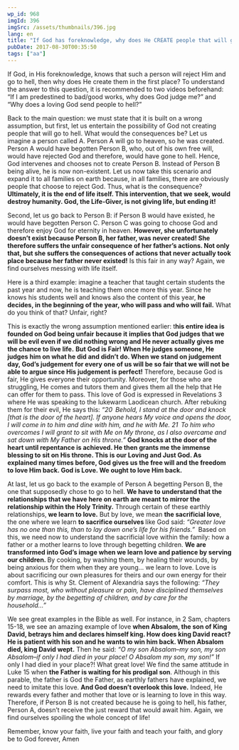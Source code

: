 ```yaml
---
wp_id: 968
imgId: 396
imgSrc: /assets/thumbnails/396.jpg
lang: en
title: "If God has foreknowledge, why does He CREATE people that will go to hell?"
pubDate: 2017-08-30T00:35:50
tags: ["aa"]
---
```

<!-- page: 6 -->

<p>If God, in His foreknowledge, knows that such a person will reject Him and go to hell, then why does He create them in the first place? To understand the answer to this question, it is recommended to two videos beforehand: “If I am predestined to bad/good works, why does God judge me?” and “Why does a loving God send people to hell?” <span data-ccp-props="{&quot;201341983&quot;:0,&quot;335559731&quot;:720,&quot;335559739&quot;:200,&quot;335559740&quot;:276}"> </span></p>
<p>Back to the main question: we must state that it is built on a wrong assumption, but first, let us entertain the possibility of God not creating people that will go to hell. What would the consequences be? Let us imagine a person called A. Person A will go to heaven, so he was created. Person A would have begotten Person B, who, out of his own free will, would have rejected God and therefore, would have gone to hell. Hence, God intervenes and chooses not to create Person B. Instead of Person B being alive, he is now non-existent. Let us now take this scenario and expand it to all families on earth because, in all families, there are obviously people that choose to reject God. Thus, what is the consequence? <b>Ultimately, it is the end of life itself. This intervention, that we seek, would destroy humanity. God, the Life-Giver, is not giving life, but ending it!</b> <span data-ccp-props="{&quot;201341983&quot;:0,&quot;335559731&quot;:720,&quot;335559739&quot;:200,&quot;335559740&quot;:276}"> </span></p>
<p>Second, let us go back to Person B: if Person B would have existed, he would have begotten Person C. Person C was going to choose God and therefore enjoy God for eternity in heaven. <b>However, she unfortunately doesn’t exist because Person B, her father, was never created! She therefore suffers the unfair consequence of her father’s actions. Not only that, but she suffers the consequences of actions that never actually took place because her father never existed!</b> Is this fair in any way? Again, we find ourselves messing with life itself.<span data-ccp-props="{&quot;201341983&quot;:0,&quot;335559731&quot;:720,&quot;335559739&quot;:200,&quot;335559740&quot;:276}"> </span></p>
<p>Here is a third example: imagine a teacher that taught certain students the past year and now, he is teaching them once more this year. Since he knows his students well and knows also the content of this year, <b>he decides, in the beginning of the year, who will pass and who will fail.</b> What do you think of that? Unfair, right?<span data-ccp-props="{&quot;201341983&quot;:0,&quot;335559731&quot;:720,&quot;335559739&quot;:200,&quot;335559740&quot;:276}"> </span></p>
<p>This is exactly the wrong assumption mentioned earlier: t<b>his entir</b><b>e idea is founded on God being u</b><b>nfair</b> <b>b</b><b>ecause it</b> <b>implies that God judges that we will be evil even if we</b><b> did nothing wrong and He never actually gives me the chance to live life.</b> <b>But God is Fair! When He judges someone, He judges him on what he did and didn’t do. When we stand on judgement day, God’s judgement for </b><b>every one of us will be so fair</b><b> that we will not be able to argue </b><b>since </b><b>His judgement is perfect!</b> Therefore, because God is fair, He gives everyone their opportunity. Moreover, for those who are struggling, He comes and tutors them and gives them all the help that He can offer for them to pass. This love of God is expressed in Revelations 3 where He was speaking to the lukewarm Laodicean church. After rebuking them for their evil, He says this: <i>“</i><i><span data-fontsize="12">20 </span></i><i> </i><i>Behold</i><i>, I stand at the door and knock [that is the door of the heart]. If anyone hears My voice and opens the door, I will come in to him and dine with him, and he with Me.</i> <i><span data-fontsize="12">21 </span></i><i> </i><i>To</i><i> him who overcomes I will grant to sit with Me on My throne, as I also overcame and sat down with My Father on His throne.”</i> <b>God knock</b><b>s at the door of the heart until </b><b>repentance is </b><b>achieved</b><b>. He </b><b>then </b><b>grants me the immense blessing to sit on His throne. This is our Loving and Just God. As explained many times before, God gives us the free will and the freedom to love Him back. God is Love. We ought to love Him back.</b><span data-ccp-props="{&quot;201341983&quot;:0,&quot;335559731&quot;:720,&quot;335559739&quot;:200,&quot;335559740&quot;:276}"> </span></p>
<p>At last, let us go back to the example of Person A begetting Person B, the one that supposedly chose to go to hell. <b>We have to understand that the relationships that we have here on earth are meant to mirror the relationship within the Holy Trinity.</b> Through certain of these earthly relationships,<b> we learn to love.</b> But by love, we mean <b>the sacrificial love</b>, the one where we learn <b>to sacrifice ourselves </b>like God said: <i>“Greater love has no one than this, than to lay down one&#8217;s life for his friends.”</i>  Based on this, we need now to understand the sacrificial love within the family: how a father or a mother learns to love through begetting children. <b>We ar</b><b>e transformed into God’s image </b><b>when we learn love and patience by serving our children. </b>By cooking, by washing them, by healing their wounds, by being anxious for them when they are young… we learn to love. Love is about sacrificing our own pleasures for theirs and our own energy for their comfort. This is why St. Clement of Alexandria says the following: <i>“</i><i>They </i><i>surpass</i> <i>most</i><i>, who without pleasure or pain, have </i><i>disciplined</i> <i>themselves</i><i> by </i><i>marriage</i><i>, by the </i><i>begetting</i><i> of </i><i>children</i><i>, and by </i><i>care</i><i> for the </i><i>household</i><i>…” </i><span data-ccp-props="{&quot;201341983&quot;:0,&quot;335559731&quot;:720,&quot;335559739&quot;:200,&quot;335559740&quot;:276}"> </span></p>
<p>We see great examples in the Bible as well. For instance, in 2 Sam, chapters 15-18, we see an amazing example of love <b>when Absalom, the son of King David, betrays him and declares himself king. How does king David react? He is patient with his son and he wants to win him back. </b><b>W</b><b>hen Absalom died, king David wept.</b> Then he said: <i>&#8220;O my son Absalom&#8211;my son, my son Absalom&#8211;if only I had died in your place! O Absalom my son, my son!”</i> If only I had died in your place?! What great love! We find the same attitude in Luke 15 when <b>the Father is waiting for his prodigal son</b>. Although in this parable, the father is God the Father, as earthly fathers have explained, we need to imitate this love. <b>And </b><b>God doesn’t overlook this love.</b> Indeed, He rewards every father and mother that love or is learning to love in this way. Therefore, if Person B is not created because he is going to hell, his father, Person A, doesn’t receive the just reward that would await him. Again, we find ourselves spoiling the whole concept of life! <span data-ccp-props="{&quot;201341983&quot;:0,&quot;335559731&quot;:720,&quot;335559739&quot;:200,&quot;335559740&quot;:276}"> </span></p>
<p>Remember, know your faith, live your faith and teach your faith, and glory be to God forever, Amen<span data-ccp-props="{&quot;201341983&quot;:0,&quot;335559739&quot;:200,&quot;335559740&quot;:276}"> </span></p>
